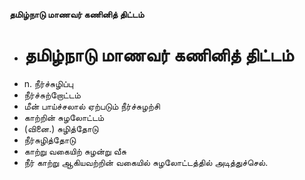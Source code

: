 **தமிழ்நாடு மாணவர் கணினித் திட்டம்**
- # தமிழ்நாடு மாணவர் கணினித் திட்டம்
- n. நீர்ச்சுழிப்பு
- நீர்ச்சுற்றோட்டம்
- மீன் பாய்ச்சலால் ஏற்படும் நீர்ச்சுழற்சி
- காற்றின் சுழலோட்டம்
- (வினை.) சுழித்தோடு
- நீர்சுழித்தோடு
- காற்று வகையிற் சுழன்று வீசு
- நீர் காற்று ஆகியவற்றின் வகையில் சுழலோட்டத்தில் அடித்துச்செல்.

